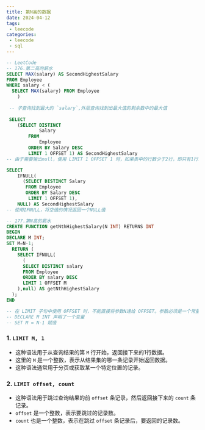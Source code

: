 ```yaml
---
title: 第N高的数据
date: 2024-04-12
tags:
 - leecode
categories:
 - leecode
 - sql
---
```


```sql
-- LeetCode 
-- 176.第二高的薪水
SELECT MAX(salary) AS SecondHighestSalary
FROM Employee
WHERE salary < (
  SELECT MAX(salary) FROM Employee
    )
    
 -- 子查询找到最大的 `salary`,外层查询找到出最大值的剩余数中的最大值
 
 SELECT
    (SELECT DISTINCT
            Salary
        FROM
            Employee
        ORDER BY Salary DESC
        LIMIT 1 OFFSET 1) AS SecondHighestSalary
-- 由于需要输出null，使用 LIMIT 1 OFFSET 1 时，如果表中的行数少于2行，即只有1行或者为空，那么查询将不会返回任何结果，包括 null，所以将查询设为一个子查询，这样外层查询在无数据查询的情况下会返回一个null

SELECT
    IFNULL(
      (SELECT DISTINCT Salary
       FROM Employee
       ORDER BY Salary DESC
        LIMIT 1 OFFSET 1),
    NULL) AS SecondHighestSalary
-- 使用IFNULL，将空值的情况返回一个NULL值

-- 177.第N高的薪水
CREATE FUNCTION getNthHighestSalary(N INT) RETURNS INT
BEGIN
DECLARE M INT;
SET M=N-1;
  RETURN (
    SELECT IFNULL(
      (
      SELECT DISTINCT salary 
      FROM Employee 
      ORDER BY salary DESC 
      LIMIT 1 OFFSET M
    ),null) AS getNthHighestSalary
  );
END

-- 在 LIMIT 子句中使用 OFFSET 时，不能直接将参数N递给 OFFSET。参数必须是一个常量或一个变量，不能是函数参数。
-- DECLARE M INT 声明了一个变量
-- SET M = N-1 赋值
```

### 1. `LIMIT M, 1`

- 这种语法用于从查询结果的第 `M` 行开始，返回接下来的1行数据。
- 这里的 `M` 是一个整数，表示从结果集的哪一条记录开始返回数据。
- 这种语法通常用于分页或获取某一个特定位置的记录。

### 2. `LIMIT offset, count`

- 这种语法用于跳过查询结果的前 `offset` 条记录，然后返回接下来的 `count` 条记录。
- `offset` 是一个整数，表示要跳过的记录数。
- `count` 也是一个整数，表示在跳过 `offset` 条记录后，要返回的记录数。